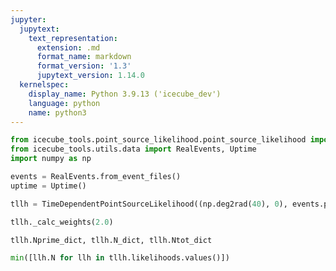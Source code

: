 ```yaml
---
jupyter:
  jupytext:
    text_representation:
      extension: .md
      format_name: markdown
      format_version: '1.3'
      jupytext_version: 1.14.0
  kernelspec:
    display_name: Python 3.9.13 ('icecube_dev')
    language: python
    name: python3
---
```


```python
from icecube_tools.point_source_likelihood.point_source_likelihood import TimeDependentPointSourceLikelihood
from icecube_tools.utils.data import RealEvents, Uptime
import numpy as np
```

```python
events = RealEvents.from_event_files()
uptime = Uptime()
```

```python
tllh = TimeDependentPointSourceLikelihood((np.deg2rad(40), 0), events.periods, events.ra, events.dec, events.reco_energy, events.ang_err, times=uptime.time_obs(*events.periods))
```

```python
tllh._calc_weights(2.0)
```

```python
tllh.Nprime_dict, tllh.N_dict, tllh.Ntot_dict
```

```python
min([llh.N for llh in tllh.likelihoods.values()])
```

```python

```
